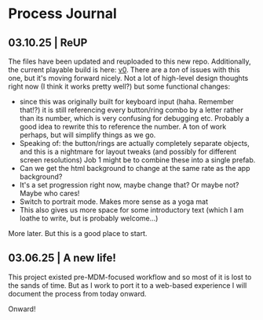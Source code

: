 # Process Journal

## 03.10.25 | ReUP

The files have been updated and reuploaded to this new repo. Additionally, the current playable build is here: [v0](https://mouseandthebillionaire.github.io/digitalYoga/Builds/v0/). There are a _ton_ of issues with this one, but it's moving forward nicely. Not a lot of high-level design thoughts right now (I think it works pretty well?) but some functional changes:

- since this was originally built for keyboard input (haha. Remember that!?) it is still referencing every button/ring combo by a letter rather than its number, which is very confusing for debugging etc. Probably a good idea to rewrite this to reference the number. A ton of work perhaps, but will simplify things as we go.
- Speaking of: the button/rings are actually completely separate objects, and this is a nightmare for layout tweaks (and possibly for different screen resolutions) Job 1 might be to combine these into a single prefab.
- Can we get the html background to change at the same rate as the app background?
- It's a set progression right now, maybe change that? Or maybe not? Maybe who cares!
- Switch to portrait mode. Makes more sense as a yoga mat
- This also gives us more space for some introductory text (which I am loathe to write, but is probably welcome...)

More later. But this is a good place to start.
 
## 03.06.25 | A new life!

This project existed pre-MDM-focused workflow and so most of it is lost to the sands of time. But as I work to port it to a web-based experience I will document the process from today onward.

Onward!